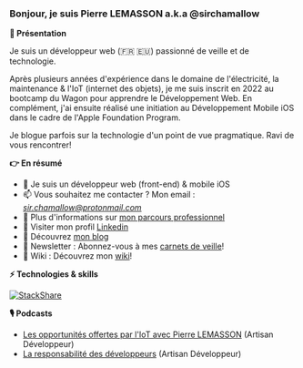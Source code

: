 ### Bonjour, je suis Pierre LEMASSON a.k.a @sirchamallow

**👋 Présentation**

Je suis un développeur web (🇫🇷 🇪🇺) passionné de veille et de technologie.

Après plusieurs années d'expérience dans le domaine de l'électricité, la maintenance & l'IoT (internet des objets), je me suis inscrit en 2022 au bootcamp du Wagon pour apprendre le Développement Web. 
En complément, j'ai ensuite réalisé une initiation au Développement Mobile iOS dans le cadre de l'Apple Foundation Program.

Je blogue parfois sur la technologie d'un point de vue pragmatique.
Ravi de vous rencontrer!

**👉 En résumé**

- 🔭 Je suis un développeur web (front-end) & mobile iOS
- 📫 Vous souhaitez me contacter ? Mon email : [*sir.chamallow@protonmail.com*](mailto:sir.chamallow@protonmail.com)
- 💼 Plus d'informations sur [mon parcours professionnel](https://github.com/sirchamallow/profilecv)
- 📄 Visiter mon profil [Linkedin](https://www.linkedin.com/in/pierrelemasson)
- 🔗 Découvrez [mon blog](https://sir.chamallow.com)
- 📨 Newsletter : Abonnez-vous à mes [carnets de veille](https://sirchamallow.substack.com/)!
- 📔 Wiki : Découvrez mon [wiki](https://sirchamallow.gitbook.io/wiki)!

**⚡ Technologies & skills**

[![StackShare](http://img.shields.io/badge/tech-stack-0690fa.svg?style=flat)](https://stackshare.io/sirchamallow/sirchamallow-stack)

**🎙️ Podcasts**

 - [Les opportunités offertes par l'IoT avec Pierre LEMASSON](https://podcast.ausha.co/artisan-developpeur/les-opportunites-offertes-par-l-iot-avec-pierre-lemasson) (Artisan Développeur)
- [La responsabilité des développeurs](https://podcast.ausha.co/artisan-developpeur/la-responsabilite-des-developpeurs-avec-pierre-lemasson) (Artisan Développeur)

<!-- **sirchamallow/sirchamallow** is a ✨ _special_ ✨ repository because its `README.md` (this file) appears on your GitHub profile.
